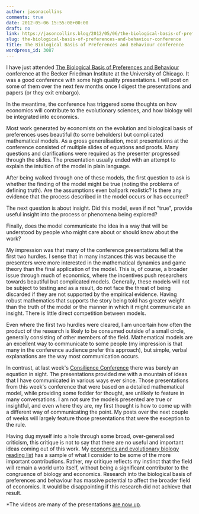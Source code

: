 ```yaml
---
author: jasonacollins
comments: true
date: 2012-05-06 15:55:08+00:00
draft: no
link: https://jasoncollins.blog/2012/05/06/the-biological-basis-of-preferences-and-behaviour-conference/
slug: the-biological-basis-of-preferences-and-behaviour-conference
title: The Biological Basis of Preferences and Behaviour conference
wordpress_id: 3087
---
```


I have just attended [The Biological Basis of Preferences and Behaviour](http://bfi.uchicago.edu/events/biological-basis-preferences-and-behavior) conference at the Becker Friedman Institute at the University of Chicago. It was a good conference with some high quality presentations. I will post on some of them over the next few months once I digest the presentations and papers (or they exit embargo).

In the meantime, the conference has triggered some thoughts on how economics will contribute to the evolutionary sciences, and how biology will be integrated into economics.

Most work generated by economists on the evolution and biological basis of preferences uses beautiful (to some beholders) but complicated mathematical models. As a gross generalisation, most presentations at the conference consisted of multiple slides of equations and proofs. Many questions and clarifications were required as the presenter progressed through the slides. The presentation usually ended with an attempt to explain the intuition of the model in plain language.

After being walked through one of these models, the first question to ask is whether the finding of the model might be true (noting the problems of defining truth). Are the assumptions even ballpark realistic? Is there any evidence that the process described in the model occurs or has occurred?

The next question is about insight. Did this model, even if not "true", provide useful insight into the process or phenomena being explored?

Finally, does the model communicate the idea in a way that will be understood by people who might care about or should know about the work?

My impression was that many of the conference presentations fell at the first two hurdles. I sense that in many instances this was because the presenters were more interested in the mathematical dynamics and game theory than the final application of the model. This is, of course, a broader issue through much of economics, where the incentives push researchers towards beautiful but complicated models. Generally, these models will not be subject to testing and as a result, do not face the threat of being discarded if they are not supported by the empirical evidence. Having robust mathematics that supports the story being told has greater weight than the truth of the model or the manner in which it might communicate an insight. There is little direct competition between models.

Even where the first two hurdles were cleared, I am uncertain how often the product of the research is likely to be consumed outside of a small circle, generally consisting of other members of the field. Mathematical models are an excellent way to communicate to some people (my impression is that many in the conference audience prefer this approach), but simple, verbal explanations are the way most communication occurs.

In contrast, at last week's [Consilience Conference](https://jasoncollins.blog/2012/04/consilience-conference-afterthoughts/) there was barely an equation in sight. The presentations provided me with a mountain of ideas that I have communicated in various ways ever since. Those presentations from this week's conference that were based on a detailed mathematical model, while providing some fodder for thought, are unlikely to feature in many conversations. I am not sure the models presented are true or insightful, and even where they are, my first thought is how to come up with a different way of communicating the point. My posts over the next couple of weeks will largely feature those presentations that were the exception to the rule.

Having dug myself into a hole through some broad, over-generalised criticism, this critique is not to say that there are no useful and important ideas coming out of this work. My [economics and evolutionary biology reading list](https://jasoncollins.blog/economics-and-evolutionary-biology-reading-list/) has a sample of what I consider to be some of the more important contributions. Rather, my critique reflects my instinct that the field will remain a world unto itself, without being a significant contributor to the congruence of biology and economics. Research into the biological basis of preferences and behaviour has massive potential to affect the broader field of economics. It would be disappointing if this research did not achieve that result.

*The videos are many of the presentations [are now up](https://jasoncollins.blog/2012/09/videos-for-the-biological-basis-of-preferences-and-behavior-conference/).
